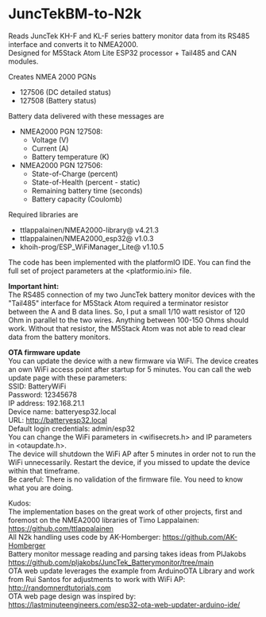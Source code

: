 # JuncTekBM-to-N2k
Reads JuncTek KH-F and KL-F series battery monitor data from its RS485 interface and converts it to NMEA2000.<br>
Designed for M5Stack Atom Lite ESP32 processor + Tail485 and CAN modules.

Creates NMEA 2000 PGNs
- 127506 (DC detailed status)
- 127508 (Battery status)

Battery data delivered with these messages are
- NMEA2000 PGN 127508:
  - Voltage (V)
  - Current (A)
  - Battery temperature (K)
- NMEA2000 PGN 127506:
  - State-of-Charge (percent)
  - State-of-Health (percent - static)
  - Remaining battery time (seconds)
  - Battery capacity (Coulomb)

Required libraries are
- ttlappalainen/NMEA2000-library@ v4.21.3
- ttlappalainen/NMEA2000_esp32@ v1.0.3
-	khoih-prog/ESP_WiFiManager_Lite@ v1.10.5

The code has been implemented with the platformIO IDE. You can find the full set of project parameters at the <platformio.ini> file.

<b>Important hint:</b><br>
The RS485 connection of my two JuncTek battery monitor devices with the "Tail485" interface for M5Stack Atom required a terminator resistor between the A and B data lines.
So, I put a small 1/10 watt resistor of 120 Ohm in parallel to the two wires. Anything between 100-150 Ohms should work.
Without that resistor, the M5Stack Atom was not able to read clear data from the battery monitors.

<b>OTA firmware update</b><br>
You can update the device with a new firmware via WiFi.
The device creates an own WiFi access point after startup for 5 minutes. You can call the web update page with these parameters:<br>
SSID: BatteryWiFi<br>
Password: 12345678<br>
IP address: 192.168.21.1<br>
Device name: batteryesp32.local<br>
URL: http://batteryesp32.local<br>
Default login credentials: admin/esp32<br>
You can change the WiFi parameters in <wifisecrets.h> and IP parameters in <otaupdate.h>.<br>
The device will shutdown the WiFi AP after 5 minutes in order not to run the WiFi unnecessarily. Restart the device, if you missed to update the device within that timeframe.<br>
Be careful: There is no validation of the firmware file. You need to know what you are doing.

Kudos:<br>
The implementation bases on the great work of other projects, first and foremost on the NMEA2000 libraries of Timo Lappalainen: https://github.com/ttlappalainen<br>
All N2k handling uses code by AK-Homberger: https://github.com/AK-Homberger<br>
Battery monitor message reading and parsing takes ideas from PlJakobs https://github.com/pljakobs/JuncTek_Batterymonitor/tree/main<br>
OTA web update leverages the example from ArduinoOTA Library and work from Rui Santos for adjustments to work with WiFi AP: http://randomnerdtutorials.com<br>
OTA web page design was inspired by: https://lastminuteengineers.com/esp32-ota-web-updater-arduino-ide/

